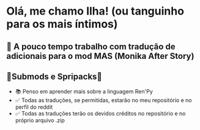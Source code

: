 # Olá, me chamo Ilha! (ou tanguinho para os mais íntimos)

## 📝 A pouco tempo trabalho com tradução de adicionais para o mod MAS (Monika After Story)
## 🎀Submods e Spripacks🎀
- 📚 Penso em aprender mais sobre a linguagem Ren'Py
- ✅ Todas as traduções, se permitidas, estarão no meu repositório e no perfil do reddit
- ✅ Todas as traduções terão os devidos créditos no repositório e no próprio arquivo .zip
